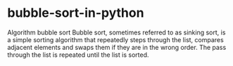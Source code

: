 # bubble-sort-in-python
Algorithm bubble sort
Bubble sort, sometimes referred to as sinking sort, is a simple 
sorting algorithm that repeatedly steps through the list, compares 
adjacent elements and swaps them if they are in the wrong order.
The pass through the list is repeated until the list is sorted.
